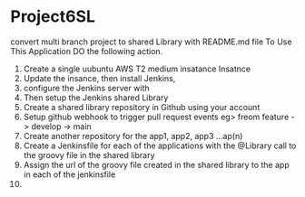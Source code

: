 # Project6SL
convert multi branch project to shared Library with README.md file
To Use This Application
DO the following action.

1. Create a single uubuntu AWS T2 medium insatance Insatnce
2. Update the insance, then install Jenkins,
3. configure the Jenkins server with
4. Then setup the Jenkins shared Library
5. Create a shared library repository in Github using your account
6. Setup github webhook to trigger pull request events  eg> freom feature -> develop -> main
7. Create another repository for the app1, app2, app3 ...ap(n)
8. Create a Jenkinsfile for each of the applications with the @Library call to the groovy file in the shared library 
9. Assign the url of the groovy file created in the shared library to the app in each of the jenkinsfile
10.   
